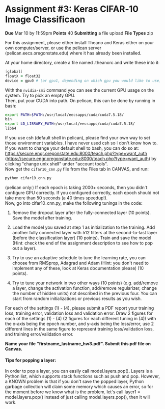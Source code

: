 # Assignment #3: Keras CIFAR‐10 Image Classificaon

**Due** Mar 10 by 11:59pm **Points** 40 **Submitting** a file upload **File Types** zip

For this assignment, please either install Theano and Keras either on your own computer/server, or use the pelican server
(pelican.eecs.oregonstate.edu) where it has already been installed.

At your home directory, create a file named .theanorc and write these into it:
```zsh
[global]
floatX = float32
device = gpu0 # (or gpu1, depending on which gpu you would like to use)
```
With the `nvidia-smi`
command you can see the current GPU usage on the system. Try to pick an empty GPU.  
Then, put your CUDA into path. On pelican, this can be done by running in bash:
```zsh
export PATH=$PATH:/usr/local/eecsapps/cuda/cuda7.5.18/
bin
export LD_LIBRARY_PATH=/usr/local/eecsapps/cuda/cuda7.5.18/
lib64
```
If you use csh (default shell in pelican), please find your own way to set those environment variables. I have never used csh so I don't know how to. If you want to change your default shell to bash, you can do so at:
https://secure.engr.oregonstate.edu:8000/teach.php?type=want_auth (https://secure.engr.oregonstate.edu:8000/teach.php?type=want_auth)
by clicking "change unix shell" under "account tools".  
Now get the `cifar10_cnn.py` file from the Files tab in CANVAS, and run:
```zsh
python cifar10_cnn.py
```
(pelican only:) If each epoch is taking 2000+ seconds, then you didn't configure GPU correctly. If you configured correctly, each epoch should not
take more than 50 seconds (a 40 times speedup!).  
Now, go into cifar10_cnn.py, make the following tunings in the code:


1. Remove the dropout layer after the fully-connected layer (10 points). Save the model after training.

1. Load the model you saved at step 1 as initialization to the training. Add another fully connected layer with 512 filters at the second-to-last layer (before the classification layer) (10 points). Train and save the model (Hint: check the end of the assignment description to see how to pop out a layer).

1. Try to use an adaptive schedule to tune the learning rate, you can choose from RMSprop, Adagrad and Adam (Hint: you don't need to implement any of these, look at Keras documentation please) (10 points).

1. Try to tune your network in two other ways (10 points) (e.g. add/remove a layer, change the activation function, add/remove regularizer, change the number of hidden units) not described in the previous four. You can start from random initializations or previous results as you wish.

For each of the settings (1) - (4), please submit a PDF report your training loss, training error, validation loss and validation error. Draw 2 figures for each of the settings (1) - (4) (2 figures for each different tuning in (4)) with the x-axis being the epoch number, and y-axis being the loss/error, use 2 different lines in the same figure to represent training loss/validation loss, and training error/validation error.

**Name your file "firstname_lastname_hw3.pdf". Submit this pdf file on Canvas.**

#### Tips for popping a layer:
In order to pop a layer, you can easily call model.layers.pop(). Layers is a Python list, which supports stack functions such as push and pop. However, a KNOWN problem is that if you don't save the popped layer, Python garbage collection will claim some memory which causes an error, so for the moment before we know what is the problem, let's call layer1 = model.layers.pop() instead of just calling model.layers.pop(), then it will work.
